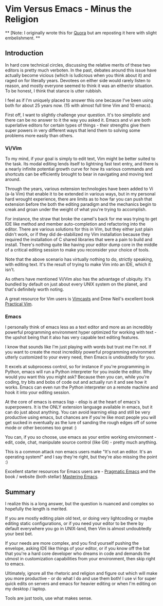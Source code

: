 # Vim Versus Emacs - Minus the Religion

** [Note: I originally wrote this for [Quora](http://www.quora.com/Text-Editors/Which-is-better-Vim-or-Emacs-Why/answer/Christopher-Patti) but am reposting it here with slight embelishment. **

## Introduction

In hard core technical circles, discussing the relative merits of
these two editors is pretty much verboten. In the past, debates around
this issue have actually become vicious (which is ludicrous when you
think about it) and raged on for literally years. Devotees on either
side would rarely listen to reason, and mostly everyone seemed to
think it was an either/or situation. To be honest, I think that stance
is utter rubbish.

I feel as if I'm uniquely placed to answer this one because I've been
using both for about 25 years now. (15 with almost full time Vim and
10 emacs).

First off, I want to slightly challenge your question.  It's too
simplistic and there can be no answer to it the way you asked it.
Emacs and vi are both superlative editors for certain types of
things - their strengths give them super powers in very different ways
that lend them to solving some problems more easily than others.

### Vi/Vim

To my mind, if your goal is simply to edit text, Vim might be better
suited to the task.  Its modal editing lends itself to lightning fast
text entry, and there is a nearly infinite potential growth curve for
how its various commands and shortcuts can be efficiently brought to
bear in navigating and moving text around.

Through the years, various extension technologies have been added to
Vi (a-la Vim) that enable it to be extended in various ways, but in my
personal hard wrought experience, there are limits as to how far you
can push that extension before the both the editing paradigm and the
mechanics begin to creak and groan under the weight of what you're
trying to accomplish.

For instance, the straw that broke the camel's back for me was trying
to get IDE like method and member auto-completion and refactoring into
the editor.  There are various solutions for this in Vim, but they
either just plain didn't work, or if they did de-stabilized my Vim
installation because they required the installation of C shared
libraries that were a pain to build and install. There's nothing quite
like having your editor dump core in the middle of a critical editing
session to make you reconsider your choice of tools.

Note that the above scenario has virtually nothing to do, strictly
speaking, with editing text.  It's the result of trying to make Vim
into an IDE, which it isn't.

As others have mentioned Vi/Vim also has the advantage of ubiquity.
It's bundled by default on just about every UNIX system on the planet,
and that's definitely worth noting.

A great resource for Vim users is [Vimcasts](http://www.vimcasts.com)
and Drew Neil's excellent book [Practical Vim](https://pragprog.com/book/dnvim/practical-vim).

### Emacs

I personally think of emacs less as a text editor and more as an
incredibly powerful programming environment hyper optimized for
working with text - the upshot being that it also has very capable
text editing features.

I know that sounds like I'm just playing with words but trust me I'm
not.  If you want to create the most incredibly powerful programming
environment utterly customized to your every need, then Emacs is
undoubtedly for you.

It excels at subprocess control, so for instance if you're programming
in Python, emacs will run a Python interpreter for you inside the
editor. Why would you want this you might ask? Because then you can,
while you're coding, try bits and bobs of code out and actually run it
and see how it works.  Emacs can even run the Python interpreter on a
remote machine and hook it into your editing session.

At the core of emacs is emacs lisp - elisp is at the heart of emacs's
superpowers.  It is the ONLY extension language available in emacs,
but it can do just about anything.  You can avoid learning elisp and
still be very productive using emacs, but chances are if you're like
most people you will get sucked in eventually as the lure of sanding
the rough edges off of some mode or other becomes too great :)

You can, if you so choose, use emacs as your entire working
environment - edit, code, chat, manipulate source control (like Git) -
pretty much anything.

This is a common attack non emacs users make "It's not an editor. It's
an operating system!" and I say they're right, but they're also
missing the point :)

Excellent starter resources for Emacs users are - [Pragmatic Emacs](http://pragmaticemacs.com/) and
the book / website (both stellar) [Mastering Emacs](https://www.masteringemacs.org/).

## Summary

I realize this is a long answer, but the question is nuanced and
complex so hopefully the length is merited.

If you are mostly editing plain old text, or doing very lightcoding
or maybe editing static configurations, or if you need your editor
to be there by default everywhere you go in UNIX-land, then Vim is
almost undoubtedly your best bet.

If your needs are more complex, and you find yourself pushing the
envelope, asking IDE like things of your editor, or if you know off
the bat that you're a hard core developer who dreams in code and
demands the utmost in customization capabilities from your
environment, then skip right to emacs.

Ultimately, ignore all the rhetoric and religion and figure out which
will make you more productive - or do what I do and use them both! I
use vi for super quick edits on servers and emacs for heavier editing
or when I'm editing on my desktop / laptop.

Tools are just tools, use what makes sense.
